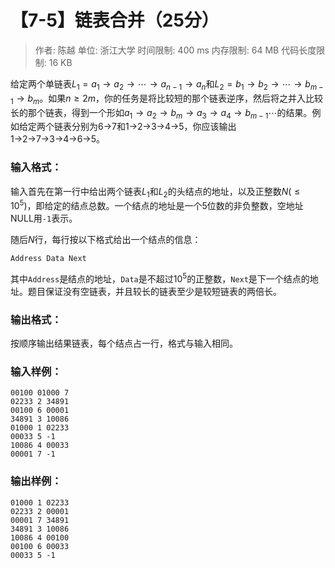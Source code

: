 # 【7-5】链表合并（25分）

> 作者: 陈越
> 单位: 浙江大学
> 时间限制: 400 ms
> 内存限制: 64 MB
> 代码长度限制: 16 KB


给定两个单链表$L_1 = a_1\rightarrow a_2\rightarrow \cdots \rightarrow a_{n-1} \rightarrow a_n$和$L_2 = b_1\rightarrow b_2\rightarrow \cdots \rightarrow b_{m-1} \rightarrow b_m$。如果$n \geqslant 2m$，你的任务是将比较短的那个链表逆序，然后将之并入比较长的那个链表，得到一个形如$a_1 \rightarrow a_2 \rightarrow b_m \rightarrow a_3 \rightarrow a_4 \rightarrow b_{m-1}\cdots$的结果。例如给定两个链表分别为6→7和1→2→3→4→5，你应该输出1→2→7→3→4→6→5。

### 输入格式：

输入首先在第一行中给出两个链表$L_1$和$L_2$的头结点的地址，以及正整数$N \left ( \leqslant 10^5 \right )$，即给定的结点总数。一个结点的地址是一个5位数的非负整数，空地址NULL用`-1`表示。

随后$N$行，每行按以下格式给出一个结点的信息：

```
Address Data Next
```

其中`Address`是结点的地址，`Data`是不超过$10^5$的正整数，`Next`是下一个结点的地址。题目保证没有空链表，并且较长的链表至少是较短链表的两倍长。

### 输出格式：

按顺序输出结果链表，每个结点占一行，格式与输入相同。

### 输入样例：

```
00100 01000 7
02233 2 34891
00100 6 00001
34891 3 10086
01000 1 02233
00033 5 -1
10086 4 00033
00001 7 -1
```

### 输出样例：

```
01000 1 02233
02233 2 00001
00001 7 34891
34891 3 10086
10086 4 00100
00100 6 00033
00033 5 -1
```


